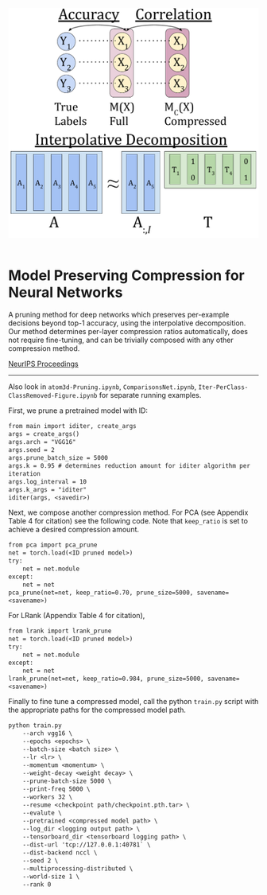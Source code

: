 <p align="center">
  <img src="images/ID_Thumbnail.pdf" width="840">
  <br />
  <br />
  </p>
  
# Model Preserving Compression for Neural Networks

A pruning method for deep networks which preserves per-example decisions beyond top-1 accuracy, using the interpolative decomposition.
Our method determines per-layer compression ratios automatically, does not require fine-tuning, and can be trivially composed with any other compression method.

[NeurIPS Proceedings](https://openreview.net/pdf?id=gt-l9Hu2ndd)


---
Also look in `atom3d-Pruning.ipynb`, `ComparisonsNet.ipynb`, `Iter-PerClass-ClassRemoved-Figure.ipynb` for separate running examples.

First, we prune a pretrained model with ID:
```
from main import iditer, create_args
args = create_args()
args.arch = "VGG16" 
args.seed = 2
args.prune_batch_size = 5000
args.k = 0.95 # determines reduction amount for iditer algorithm per iteration
args.log_interval = 10
args.k_args = "iditer"
iditer(args, <savedir>)
```

Next, we compose another compression method. For PCA (see Appendix Table 4 for citation) see the following code. Note that `keep_ratio` is set to achieve a desired compression amount.
```
from pca import pca_prune
net = torch.load(<ID pruned model>)
try: 
    net = net.module
except: 
    net = net
pca_prune(net=net, keep_ratio=0.70, prune_size=5000, savename=<savename>)
```

For LRank (Appendix Table 4 for citation),
```
from lrank import lrank_prune
net = torch.load(<ID pruned model>)
try: 
    net = net.module
except: 
    net = net
lrank_prune(net=net, keep_ratio=0.984, prune_size=5000, savename=<savename>)
```

Finally to fine tune a compressed model, call the python `train.py` script with the appropriate paths for the compressed model path.
```
python train.py
    --arch vgg16 \
    --epochs <epochs> \
    --batch-size <batch size> \
    --lr <lr> \
    --momentum <momentum> \
    --weight-decay <weight decay> \
    --prune-batch-size 5000 \
    --print-freq 5000 \
    --workers 32 \
    --resume <checkpoint path/checkpoint.pth.tar> \
    --evalute \
    --pretrained <compressed model path> \
    --log_dir <logging output path> \
    --tensorboard_dir <tensorboard logging path> \
    --dist-url 'tcp://127.0.0.1:40781` \
    --dist-backend nccl \
    --seed 2 \
    --multiprocessing-distributed \
    --world-size 1 \
    --rank 0
```
